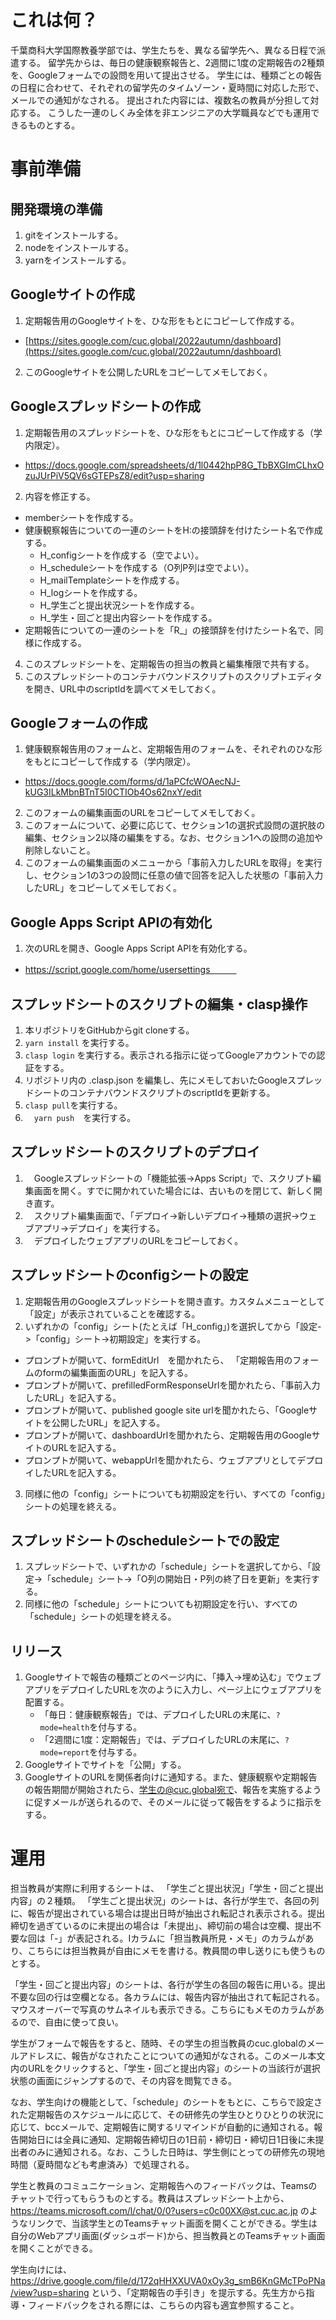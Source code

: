 # これは何？

千葉商科大学国際教養学部では、学生たちを、異なる留学先へ、異なる日程で派遣する。 
留学先からは、毎日の健康観察報告と、2週間に1度の定期報告の2種類を、Googleフォームでの設問を用いて提出させる。
学生には、種類ごとの報告の日程に合わせて、それぞれの留学先のタイムゾーン・夏時間に対応した形で、メールでの通知がなされる。
提出された内容には、複数名の教員が分担して対応する。
こうした一連のしくみ全体を非エンジニアの大学職員などでも運用できるものとする。

# 事前準備

## 開発環境の準備

1. gitをインストールする。
2. nodeをインストールする。
3. yarnをインストールする。

## Googleサイトの作成

1. 定期報告用のGoogleサイトを、ひな形をもとにコピーして作成する。
  * [https://sites.google.com/cuc.global/2022autumn/dashboard](https://sites.google.com/cuc.global/2022autumn/dashboard)
2. このGoogleサイトを公開したURLをコピーしてメモしておく。

## Googleスプレッドシートの作成

1. 定期報告用のスプレッドシートを、ひな形をもとにコピーして作成する（学内限定）。
  * https://docs.google.com/spreadsheets/d/1l0442hpP8G_TbBXGImCLhxOzuJUrPiV5QV6sGTEPsZ8/edit?usp=sharing
2. 内容を修正する。
  * memberシートを作成する。
  * 健康観察報告についての一連のシートをH:の接頭辞を付けたシート名で作成する。
    * H_configシートを作成する（空でよい）。
    * H_scheduleシートを作成する（O列P列は空でよい）。
    * H_mailTemplateシートを作成する。
    * H_logシートを作成する。
    * H_学生ごと提出状況シートを作成する。
    * H_学生・回ごと提出内容シートを作成する。
  * 定期報告についての一連のシートを「R_」の接頭辞を付けたシート名で、同様に作成する。
4. このスプレッドシートを、定期報告の担当の教員と編集権限で共有する。
5. このスプレッドシートのコンテナバウンドスクリプトのスクリプトエディタを開き、URL中のscriptIdを調べてメモしておく。

## Googleフォームの作成

1. 健康観察報告用のフォームと、定期報告用のフォームを、それぞれのひな形をもとにコピーして作成する（学内限定）。
  * https://docs.google.com/forms/d/1aPCfcWOAecNJ-kUG3ILkMbnBTnT5I0CTIOb4Os62nxY/edit
2. このフォームの編集画面のURLをコピーしてメモしておく。
3. このフォームについて、必要に応じて、セクション1の選択式設問の選択肢の編集、セクション2以降の編集をする。なお、セクション1への設問の追加や削除しないこと。
4. このフォームの編集画面のメニューから「事前入力したURLを取得」を実行し、セクション1の3つの設問に任意の値で回答を記入した状態の「事前入力したURL」をコピーしてメモしておく。

## Google Apps Script APIの有効化

1. 次のURLを開き、Google Apps Script APIを有効化する。 
  * https://script.google.com/home/usersettings　　　

## スプレッドシートのスクリプトの編集・clasp操作

1. 本リポジトリをGitHubからgit cloneする。
2. `yarn install` を実行する。
3. `clasp login` を実行する。表示される指示に従ってGoogleアカウントでの認証をする。
4. リポジトリ内の .clasp.json を編集し、先にメモしておいたGoogleスプレッドシートのコンテナバウンドスクリプトのscriptIdを更新する。
5. `clasp pull`を実行する。
6. 　`yarn push`　を実行する。

## スプレッドシートのスクリプトのデプロイ

1. 　Googleスプレッドシートの「機能拡張->Apps Script」で、スクリプト編集画面を開く。すでに開かれていた場合には、古いものを閉じて、新しく開き直す。
2. 　スクリプト編集画面で、「デプロイ->新しいデプロイ->種類の選択->ウェブアプリ->デプロイ」を実行する。
3. 　デプロイしたウェブアプリのURLをコピーしておく。

## スプレッドシートのconfigシートの設定

1. 定期報告用のGoogleスプレッドシートを開き直す。カスタムメニューとして「設定」が表示されていることを確認する。
2. いずれかの「config」シート(たとえば「H_config」)を選択してから「設定->「config」シート->初期設定」を実行する。
  * プロンプトが開いて、formEditUrl　を聞かれたら、 「定期報告用のフォームのformの編集画面のURL」を記入する。
  * プロンプトが開いて、prefilledFormResponseUrlを聞かれたら、「事前入力したURL」を記入する。
  * プロンプトが開いて、published google site urlを聞かれたら、「Googleサイトを公開したURL」を記入する。
  * プロンプトが開いて、dashboardUrlを聞かれたら、定期報告用のGoogleサイトのURLを記入する。
  * プロンプトが開いて、webappUrlを聞かれたら、ウェブアプリとしてデプロイしたURLを記入する。
3. 同様に他の「config」シートについても初期設定を行い、すべての「config」シートの処理を終える。

## スプレッドシートのscheduleシートでの設定

1. スプレッドシートで、いずれかの「schedule」シートを選択してから、「設定->「schedule」シート->「O列の開始日・P列の終了日を更新」を実行する。
2. 同様に他の「schedule」シートについても初期設定を行い、すべての「schedule」シートの処理を終える。

## リリース

1. Googleサイトで報告の種類ごとのページ内に、「挿入->埋め込む」でウェブアプリをデプロイしたURLを次のように入力し、ページ上にウェブアプリを配置する。
   * 「毎日：健康観察報告」では、デプロイしたURLの末尾に、`?mode=health`を付与する。
   * 「2週間に1度：定期報告」では、デプロイしたURLの末尾に、`?mode=report`を付与する。
3. Googleサイトでサイトを「公開」する。
4. GoogleサイトのURLを関係者向けに通知する。また、健康観察や定期報告の報告期間が開始されたら、学生の@cuc.global宛で、報告を実施するように促すメールが送られるので、そのメールに従って報告をするように指示をする。

# 運用

担当教員が実際に利用するシートは、 「学生ごと提出状況」「学生・回ごと提出内容」の２種類。
「学生ごと提出状況」のシートは、各行が学生で、各回の列に、報告が提出されている場合は提出日時が抽出され転記され表示される。提出締切を過ぎているのに未提出の場合は「未提出」、締切前の場合は空欄、提出不要な回は「-」が表記される。Iカラムに「担当教員所見・メモ」のカラムがあり、こちらには担当教員が自由にメモを書ける。教員間の申し送りにも使うものとする。

「学生・回ごと提出内容」のシートは、各行が学生の各回の報告に用いる。提出不要な回の行は空欄となる。各カラムには、報告内容が抽出されて転記される。マウスオーバーで写真のサムネイルも表示できる。こちらにもメモのカラムがあるので、自由に使って良い。

学生がフォームで報告をすると、随時、その学生の担当教員のcuc.globalのメールアドレスに、報告がなされたことについての通知がなされる。このメール本文内のURLをクリックすると、「学生・回ごと提出内容」のシートの当該行が選択状態の画面にジャンプするので、その内容を閲覧できる。

なお、学生向けの機能として、「schedule」のシートをもとに、こちらで設定された定期報告のスケジュールに応じて、その研修先の学生ひとりひとりの状況に応じて、bccメールで、定期報告に関するリマインドが自動的に通知される。報告開始日には全員に通知、定期報告締切日の1日前・締切日・締切日1日後に未提出者のみに通知される。なお、こうした日時は、学生側にとっての研修先の現地時間（夏時間なども考慮済み）で処理される。

学生と教員のコミュニケーション、定期報告へのフィードバックは、Teamsのチャットで行ってもらうものとする。教員はスプレッドシート上から、https://teams.microsoft.com/l/chat/0/0?users=c0c00XX@st.cuc.ac.jp
のようなリンクで、当該学生とのTeamsチャット画面を開くことができる。学生は自分のWebアプリ画面(ダッシュボード)から、担当教員とのTeamsチャット画面を開くことができる。

学生向けには、https://drive.google.com/file/d/172qHHXXUVA0xOy3g_smB6KnGMcTPoPNa/view?usp=sharing
という、「定期報告の手引き」を提示する。先生方から指導・フィードバックをされる際には、こちらの内容も適宜参照すること。
